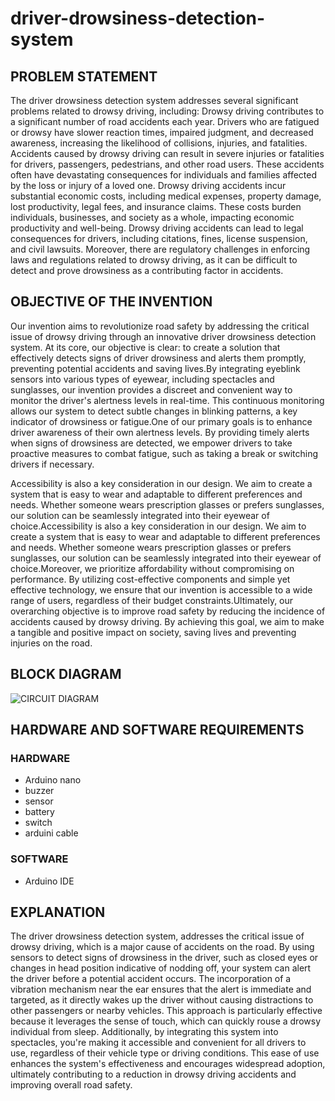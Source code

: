 # driver-drowsiness-detection-system
##  PROBLEM STATEMENT
The driver drowsiness detection system addresses several significant problems related to drowsy driving, including:
Drowsy driving contributes to a significant number of road accidents each year. Drivers who are fatigued or drowsy have slower reaction times, impaired judgment, and decreased awareness, increasing the likelihood of collisions, injuries, and fatalities.
Accidents caused by drowsy driving can result in severe injuries or fatalities for drivers, passengers, pedestrians, and other road users. These accidents often have devastating consequences for individuals and families affected by the loss or injury of a loved one.
Drowsy driving accidents incur substantial economic costs, including medical expenses, property damage, lost productivity, legal fees, and insurance claims. These costs burden individuals, businesses, and society as a whole, impacting economic productivity and well-being.
Drowsy driving accidents can lead to legal consequences for drivers, including citations, fines, license suspension, and civil lawsuits. Moreover, there are regulatory challenges in enforcing laws and regulations related to drowsy driving, as it can be difficult to detect and prove drowsiness as a contributing factor in accidents.


## OBJECTIVE OF THE INVENTION 
 Our invention aims to revolutionize road safety by addressing the critical issue of drowsy driving through an innovative driver drowsiness detection system. At its core, our objective is clear: to create a solution that effectively detects signs of driver drowsiness and alerts them promptly, preventing potential accidents and saving lives.By integrating eyeblink sensors into various types of eyewear, including spectacles and sunglasses, our invention provides a discreet and convenient way to monitor the driver's alertness levels in real-time. This continuous monitoring allows our system to detect subtle changes in blinking patterns, a key indicator of drowsiness or fatigue.One of our primary goals is to enhance driver awareness of their own alertness levels. By providing timely alerts when signs of drowsiness are detected, we empower drivers to take proactive measures to combat fatigue, such as taking a break or switching drivers if necessary.

 Accessibility is also a key consideration in our design. We aim to create a system that is easy to wear and adaptable to different preferences and needs. Whether someone wears prescription glasses or prefers sunglasses, our solution can be seamlessly integrated into their eyewear of choice.Accessibility is also a key consideration in our design. We aim to create a system that is easy to wear and adaptable to different preferences and needs. Whether someone wears prescription glasses or prefers sunglasses, our solution can be seamlessly integrated into their eyewear of choice.Moreover, we prioritize affordability without compromising on performance. By utilizing cost-effective components and simple yet effective technology, we ensure that our invention is accessible to a wide range of users, regardless of their budget constraints.Ultimately, our overarching objective is to improve road safety by reducing the incidence of accidents caused by drowsy driving. By achieving this goal, we aim to make a tangible and positive impact on society, saving lives and preventing injuries on the road.

## BLOCK DIAGRAM
![CIRCUIT DIAGRAM](https://github.com/SaranyaR-btech/driver-drowsiness-detection-system/assets/143238930/d2a7749d-591e-4176-aa13-46168cf4e926)

## HARDWARE AND SOFTWARE REQUIREMENTS
### HARDWARE
* Arduino nano
* buzzer
* sensor
* battery
* switch
* arduini cable

### SOFTWARE
* Arduino IDE

## EXPLANATION
  The driver drowsiness detection system, addresses the critical issue of drowsy driving, which is a major cause of accidents on the road. By using sensors to detect signs of drowsiness in the driver, such as closed eyes or changes in head position indicative of nodding off, your system can alert the driver before a potential accident occurs.
The incorporation of a vibration mechanism near the ear ensures that the alert is immediate and targeted, as it directly wakes up the driver without causing distractions to other passengers or nearby vehicles. This approach is particularly effective because it leverages the sense of touch, which can quickly rouse a drowsy individual from sleep.
Additionally, by integrating this system into spectacles, you're making it accessible and convenient for all drivers to use, regardless of their vehicle type or driving conditions. This ease of use enhances the system's effectiveness and encourages widespread adoption, ultimately contributing to a reduction in drowsy driving accidents and improving overall road safety.



